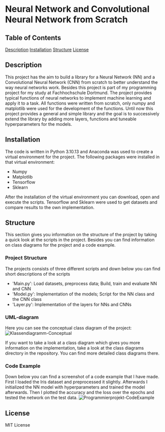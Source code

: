 # Neural Network and Convolutional Neural Network from Scratch

## Table of Contents
[Description](#Description)
[Installation](#Installation)
[Structure](#Structure)
[License](#License)

## Description
This project has the aim to build a library for a Neural Network (NN) and a Convolutional Neural Network (CNN) from scratch to better understand the way neural networks work. Besides this project is part of my programming project for my study at Fachhochschule Dortmund. The project provides typical functions of neural networks to implement machine learning and apply it to a task. All functions were written from scratch, only numpy and matplotlib were used for the development of the functions. Until now this project provides a general and simple library and the goal is to successively extend the library by adding more layers, functions and tuneable hyperparameters for the models.

## Installation
The code is written in Python 3.10.13 and Anaconda was used to create a virtual environment for the project. The following packages were installed in that virtual environment:
- Numpy
- Matplotlib
- Tensorflow
- Sklearn

After the installation of the virtual environment you can download, open and execute the scripts. Tensorflow and Sklearn were used to get datasets and compare results to the own implementation. 

## Structure
This section gives you information on the structure of the project by taking a quick look at the scripts in the project. Besides you can find information on class diagrams for the project and a code example.

### Project Structure
The projects consists of three different scripts and down below you can find short descriptions of the scripts
- 'Main.py': Load datasets, preprocess data; Build, train and evaluate NN and CNN
- 'Model.py': Implementation of the models; Script for the NN class and the CNN class
- 'Layer.py': Implementation of the layers for NNs and CNNs

### UML-diagram
Here you can see the conceptual class diagram of the project:
![Klassendiagramm-Conceptual](https://github.com/LennartBra/CNN-from-Scratch/assets/114747248/495dbbdf-97fe-4018-a03b-4406eea45771)

If you want to take a look at a class diagram which gives you more information on the implementation, take a look at the class diagrams directory in the repository. You can find more detailed class diagrams there.

### Code Example
Down below you can find a screenshot of a code example that I have made. First I loaded the Iris dataset and preprocessed it slightly. Afterwards I initialized the NN model with hyperparameters and trained the model afterwards. Then I plotted the accuracy and the loss over the epochs and tested the network on the test data.
![Programmierprojekt-CodeExample](https://github.com/LennartBra/CNN-from-Scratch/assets/114747248/82d97181-6ec0-4f24-b943-975596e0b91e)


## License
MIT License


